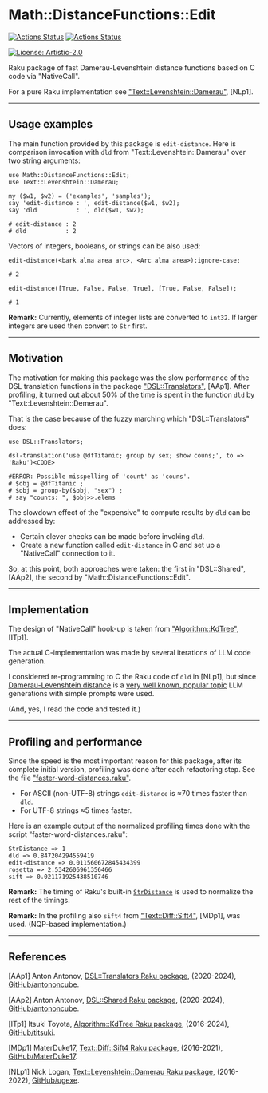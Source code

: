 # Math::DistanceFunctions::Edit

[![Actions Status](https://github.com/antononcube/Raku-Math-DistanceFunctions-Edit/actions/workflows/linux.yml/badge.svg)](https://github.com/antononcube/Raku-Math-DistanceFunctions-Edit/actions)
[![Actions Status](https://github.com/antononcube/Raku-Math-DistanceFunctions-Edit/actions/workflows/macos.yml/badge.svg)](https://github.com/antononcube/Raku-Math-DistanceFunctions-Edit/actions)
<!--- [![Actions Status](https://github.com/antononcube/Raku-Math-DistanceFunctions-Edit/actions/workflows/windows.yml/badge.svg)](https://github.com/antononcube/Raku-Math-DistanceFunctions-Edit/actions) -->

<!--- [![](https://raku.land/zef:antononcube/Math::DistanceFunctions::Edit/badges/version)](https://raku.land/zef:antononcube/Math::DistanceFunctions::Edit) -->
[![License: Artistic-2.0](https://img.shields.io/badge/License-Artistic%202.0-0298c3.svg)](https://opensource.org/licenses/Artistic-2.0)

Raku package of fast Damerau-Levenshtein distance functions based on C code via "NativeCall".

For a pure Raku implementation see ["Text::Levenshtein::Damerau"](https://raku.land/github:ugexe/Text::Levenshtein::Damerau), [NLp1].

-----

## Usage examples

The main function provided by this package is `edit-distance`. 
Here is comparison invocation with `dld` from "Text::Levenshtein::Damerau" 
over two string arguments:

```perl6
use Math::DistanceFunctions::Edit;
use Text::Levenshtein::Damerau;

my ($w1, $w2) = ('examples', 'samples');
say 'edit-distance : ', edit-distance($w1, $w2);
say 'dld           : ', dld($w1, $w2);
```
```
# edit-distance : 2
# dld           : 2
```

Vectors of integers, booleans, or strings can be also used:

```perl6
edit-distance(<bark alma area arc>, <Arc alma area>):ignore-case;
```
```
# 2
```

```perl6
edit-distance([True, False, False, True], [True, False, False]);
```
```
# 1
```

**Remark:** Currently, elements of integer lists are converted to `int32`.
If larger integers are used then convert to `Str` first.

-----

## Motivation

The motivation for making this package was the slow performance of the DSL translation functions in the package
["DSL::Translators"](https://github.com/antononcube/Raku-DSL-Translators), [AAp1].
After profiling, it turned out about 50% of the time is spent in the function `dld` by "Text::Levenshtein::Demerau". 

That is the case because of the fuzzy marching which "DSL::Translators" does:

```perl6
use DSL::Translators;

dsl-translation('use @dfTitanic; group by sex; show couns;', to => 'Raku')<CODE>
```
```
#ERROR: Possible misspelling of 'count' as 'couns'.
# $obj = @dfTitanic ;
# $obj = group-by($obj, "sex") ;
# say "counts: ", $obj>>.elems
```

The slowdown effect of the "expensive" to compute results by `dld` can be addressed by:

- Certain clever checks can be made before invoking `dld`.
- Create a new function called `edit-distance` in C and set up a "NativeCall" connection to it.

So, at this point, both approaches were taken: the first in "DSL::Shared", [AAp2], the second by "Math::DistanceFunctions::Edit".

-----

## Implementation

The design of "NativeCall" hook-up is taken from ["Algorithm::KdTree"](https://raku.land/github:titsuki/Algorithm::KdTree), [ITp1].

The actual C-implementation was made by several iterations of LLM code generation.

I considered re-programming to C the Raku code of `dld` in [NLp1], but since
[Damerau-Levenshtein distance](https://en.wikipedia.org/wiki/Damerau–Levenshtein_distance) is a 
[very well known, popular topic](https://rosettacode.org/wiki/Levenshtein_distance) 
LLM generations with simple prompts were used.

(And, yes, I read the code and tested it.)

-----

## Profiling and performance

Since the speed is the most important reason for this package, after its complete initial version,
profiling was done after each refactoring step. See the file ["faster-word-distances.raku"](./examples/faster-word-distances.raku).

- For ASCII (non-UTF-8) strings `edit-distance` is ≈70 times faster than `dld`.
- For UTF-8 strings ≈5 times faster.

Here is an example output of the normalized profiling times done with the script "faster-word-distances.raku":

```
StrDistance => 1
dld => 0.847204294559419
edit-distance => 0.011560672845434399
rosetta => 2.5342606961356466
sift => 0.021171925438510746
```

**Remark:** The timing of Raku's built-in [`StrDistance`](https://docs.raku.org/type/StrDistance) is used to normalize the rest of the timings.  

**Remark:** In the profiling also `sift4` from ["Text::Diff::Sift4"](https://raku.land/github:MasterDuke17/Text::Diff::Sift4), [MDp1], was used. 
(NQP-based implementation.)

-----

## References

[AAp1] Anton Antonov,
[DSL::Translators Raku package](https://github.com/antononcube/Raku-DSL-Translators),
(2020-2024),
[GitHub/antononcube](https://github.com/antononcube/).

[AAp2] Anton Antonov,
[DSL::Shared Raku package](https://github.com/antononcube/Raku-Shared),
(2020-2024),
[GitHub/antononcube](https://github.com/antononcube/).

[ITp1] Itsuki Toyota,
[Algorithm::KdTree Raku package](https://github.com/titsuki/p6-Algorithm-KdTree),
(2016-2024),
[GitHub/titsuki](https://github.com/titsuki).

[MDp1] MaterDuke17,
[Text::Diff::Sift4 Raku package](https://github.com/MasterDuke17/Text-Diff-Sift4),
(2016-2021),
[GitHub/MaterDuke17](https://github.com/MasterDuke17).

[NLp1] Nick Logan,
[Text::Levenshtein::Damerau Raku package](https://github.com/ugexe/Raku-Text--Levenshtein--Damerau),
(2016-2022),
[GitHub/ugexe](https://github.com/ugexe/).
